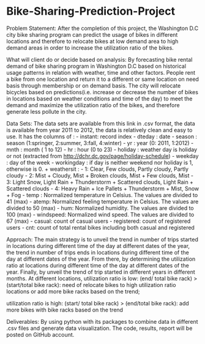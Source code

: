 # Bike-Sharing-Prediction-Project
Problem Statement:
After the completion of this project, the Washington D.C city bike sharing program can predict the usage of bikes in different locations and therefore to relocate bikes at low demand area to high demand areas in order to increase the utilization ratio of the bikes.

What will client do or decide based on analysis:
By forecasting bike rental demand of bike sharing program in Washington D.C based on historical usage patterns in relation with weather, time and other factors. People rent a bike from one location and return it to a different or same location on need basis through membership or on demand basis. The city will relocate bicycles based on predictions(i.e. increase or decrease the number of bikes in locations based on weather conditions and time of the day) to meet the demand and maximize the utilization ratio of the bikes, and therefore generate less pollute in the city.

Data Sets:
The data sets are available from this link in .csv format, the data is available from year 2011 to 2012, the data is relatively clean and easy to use. It has the columns of :
	- instant: record index
	- dteday : date
	- season : season (1:springer, 2:summer, 3:fall, 4:winter)
	- yr : year (0: 2011, 1:2012)
	- mnth : month ( 1 to 12)
	- hr : hour (0 to 23)
	- holiday : weather day is holiday or not (extracted from http://dchr.dc.gov/page/holiday-schedule)
	- weekday : day of the week
	- workingday : if day is neither weekend nor holiday is 1, otherwise is 0.
	+ weathersit : 
		- 1: Clear, Few clouds, Partly cloudy, Partly cloudy
		- 2: Mist + Cloudy, Mist + Broken clouds, Mist + Few clouds, Mist
		- 3: Light Snow, Light Rain + Thunderstorm + Scattered clouds, Light Rain + Scattered clouds
		- 4: Heavy Rain + Ice Pallets + Thunderstorm + Mist, Snow + Fog
	- temp : Normalized temperature in Celsius. The values are divided to 41 (max)
	- atemp: Normalized feeling temperature in Celsius. The values are divided to 50 (max)
	- hum: Normalized humidity. The values are divided to 100 (max)
	- windspeed: Normalized wind speed. The values are divided to 67 (max)
	- casual: count of casual users
	- registered: count of registered users
	- cnt: count of total rental bikes including both casual and registered

Approach:
The main strategy is to unveil the trend in number of trips started in locations during different time of the day at different dates of the year, the trend in number of trips ends in locations during different time of the day at different dates of the year. From there, by determining the utilization ratio at locations during different time of the day at different dates of the year. Finally, by unveil the trend of trip started in different years in different months.
At different locations, 
utilization ratio is low: (end/ total bike rack) > (start/total bike rack):
need of relocate bikes to high utilization ratio locations or add more bike racks based on the trend;

utilization ratio is high: (start/ total bike rack) > (end/total bike rack):
add more bikes with bike racks based on the trend

Deliverables:
By using python with its packages to combine data in different .csv files and generate data visualization. The code, results, report will be posted on GitHub account.
